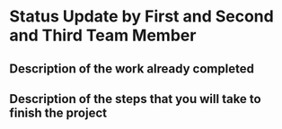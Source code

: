 # Status Update by First and Second and Third Team Member

## Description of the work already completed

## Description of the steps that you will take to finish the project
